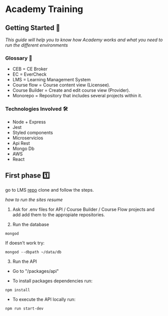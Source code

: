 # Academy Training

## Getting Started 🚀

_This guide will help you to know how Academy works and what you need to run the different environments_

### Glossary 📓

* CEB = CE Broker
* EC = EverCheck
* LMS = Learning Management System
* Course flow = Course content view (Licensee).
* Course Builder = Create and edit course view (Provider).
* Monorepo = Repository that includes several projects within it.

### Technologies Involved 🛠️

* Node + Express
* Jest
* Styled components
* Microservicios
* Api Rest
* Mongo Db
* AWS
* React

## First phase 1️⃣

go to LMS [repo](https://github.com/cebroker/lms) clone and follow the steps.

_how to run the sites resume_

1. Ask for .env files for API / Course Builder / Course Flow projects and add add them to the appropiate repositories.

2. Run the database

```
mongod
```

If doesn't work try: 

```
mongod --dbpath ~/data/db
```

3. Run the API

* Go to "/packages/api"

* To install packages dependencies run:
```
npm install
``` 

* To execute the API locally run:
```
npm run start-dev
```

